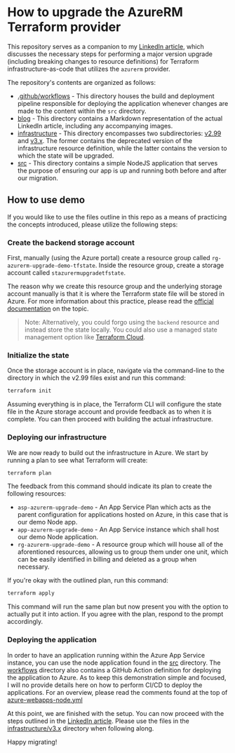 # How to upgrade the AzureRM Terraform provider

This repository serves as a companion to my [LinkedIn article](TODO), which discusses the necessary steps for performing a major version upgrade (including breaking changes to resource definitions) for Terraform infrastructure-as-code that utilizes the `azurerm` provider.

The repository's contents are organized as follows:

- [.github/workflows](/.github/workflows) - This directory houses the build and deployment pipeline responsible for deploying the application whenever changes are made to the content within the `src` directory.
- [blog](/blog/) - This directory contains a Markdown representation of the actual LinkedIn article, including any accompanying images.
- [infrastructure](/infrastructure/) - This directory encompasses two subdirectories: [v2.99](/infrastructure/v2.99/) and [v3.x](/infrastructure/v3.x/). The former contains the deprecated version of the infrastructure resource definition, while the latter contains the version to which the state will be upgraded.
- [src](/src/) - This directory contains a simple NodeJS application that serves the purpose of ensuring our app is up and running both before and after our migration.

## How to use demo

If you would like to use the files outline in this repo as a means of practicing the concepts introduced, please utilize the following steps:

### Create the backend storage account

First, manually (using the Azure portal) create a resource group called `rg-azurerm-upgrade-demo-tfstate`. Inside the resource group, create a storage account called `stazurermupgradetfstate`.

The reason why we create this resource group and the underlying storage account manually is that it is where the Terraform state file will be stored in Azure. For more information about this practice, please read the [official documentation](https://developer.hashicorp.com/terraform/language/settings/backends/configuration) on the topic.

> Note: Alternatively, you could forgo using the `backend` resource and instead store the state locally. You could also use a managed state management option like [Terraform Cloud](https://www.terraform.io/).

### Initialize the state

Once the storage account is in place, navigate via the command-line to the directory in which the v2.99 files exist and run this command:

```bash
terraform init
```

Assuming everything is in place, the Terraform CLI will configure the state file in the Azure storage account and provide feedback as to when it is complete. You can then proceed with building the actual infrastructure.

### Deploying our infrastructure

We are now ready to build out the infrastructure in Azure. We start by running a plan to see what Terraform will create:

```bash
terraform plan
```

The feedback from this command should indicate its plan to create the following resources:

- `asp-azurerm-upgrade-demo` - An App Service Plan which acts as the parent configuration for applications hosted on Azure, in this case that is our demo Node app.
- `app-azurerm-upgrade-demo` - An App Service instance which shall host our demo Node application.
- `rg-azurerm-upgrade-demo` - A resource group which will house all of the aforentioned resources, allowing us to group them under one unit, which can be easily identified in billing and deleted as a group when necessary.

If you're okay with the outlined plan, run this command:

```bash
terraform apply
```

This command will run the same plan but now present you with the option to actually put it into action. If you agree with the plan, respond to the prompt accordingly.

### Deploying the application

In order to have an application running within the Azure App Service instance, you can use the node application found in the [src](/src/) directory. The [workflows](/.github/workflows) directory also contains a GitHub Action definition for deploying the application to Azure. As to keep this demonstration simple and focused, I will no provide details here on how to perform CI/CD to deploy the applications. For an overview, please read the comments found at the top of [azure-webapps-node.yml](/.github/workflows/azure-webapps-node.yml)

At this point, we are finished with the setup. You can now proceed with the steps outlined in the [LinkedIn article](TODO). Please use the files in the [infrastructure/v3.x](/infrastructure/v3.x/) directory when following along.

Happy migrating!
